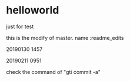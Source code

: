 # helloworld
just for test


this is the modify of master.
name :readme_edits

20190130 1457


20190211 0951

check the command of "gti commit -a"
